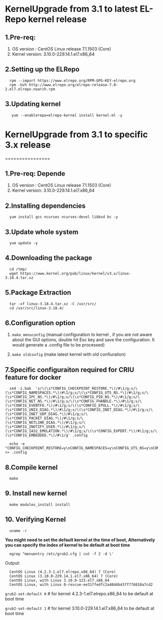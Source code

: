 # KernelUpgrade from 3.1 to latest EL-Repo kernel release 

## 1.Pre-req: 
  1.  OS version : CentOS Linux release 7.1.1503 (Core)
  2.  Kernel version: 3.10.0-229.14.1.el7.x86_64

## 2.Setting up the ELRepo
      rpm --import https://www.elrepo.org/RPM-GPG-KEY-elrepo.org
      rpm -Uvh http://www.elrepo.org/elrepo-release-7.0-2.el7.elrepo.noarch.rpm

## 3.Updating kernel
       yum --enablerepo=elrepo-kernel install kernel-ml -y

# KernelUpgrade from 3.1 to specific 3.x release 
================
## 1.Pre-req: Depende
  1.  OS version : CentOS Linux release 7.1.1503 (Core)
  2.  Kernel version: 3.10.0-229.14.1.el7.x86_64

## 2.Installing dependencies
      yum install gcc ncurses ncurses-devel libbsd bc -y

## 3.Update whole system
      yum update -y

## 4.Downloading the package
      cd /tmp/
      wget https://www.kernel.org/pub/linux/kernel/v3.x/linux-3.18.4.tar.xz
## 5.Package Extraction
      tar -xf linux-3.18.4.tar.xz -C /usr/src/
      cd /usr/src/linux-3.18.4/

## 6.Configuration option
  1. `make menuconfig` 
    (manual configuration to kernel , if you are not aware about the GUI options, double hit Esc key and save the configuration. It would generate a .config file to be processed)

  2. `make oldconfig` 
    (make latest kernel with old confiuration)

## 7.Specific configuraiton required for CRIU feature for docker

      sed -i.bak  's/\(\s*CONFIG_CHECKPOINT_RESTORE.*\)/#\1/g;s/\(\s*CONFIG_NAMESPACES.*\)/#\1/g;s/\(\s*CONFIG_UTS_NS.*\)/#\1/g;s/\(\s*CONFIG_IPC_NS.*\)/#\1/g;s/\(\s*CONFIG_PID_NS.*\)/#\1/g;s/\(\s*CONFIG_NET_NS.*\)/#\1/g;s/\(\s*CONFIG_FHANDLE.*\)/#\1/g;s/\(\s*CONFIG_EVENTFD.*\)/#\1/g;s/\(\s*CONFIG_EPOLL.*\)/#\1/g;s/\(\s*CONFIG_UNIX_DIAG.*\)/#\1/g;s/\(\s*CONFIG_INET_DIAG.*\)/#\1/g;s/\(\s*CONFIG_INET_UDP_DIAG.*\)/#\1/g;s/\(\s*CONFIG_PACKET_DIAG.*\)/#\1/g;s/\(\s*CONFIG_NETLINK_DIAG.*\)/#\1/g;s/\(\s*CONFIG_INOTIFY_USER.*\)/#\1/g;s/\(\s*CONFIG_IA32_EMULATION.*\)/#\1/g;s/\(\s*CONFIG_EXPERT.*\)/#\1/g;s/\(\s*CONFIG_EMBEDDED.*\)/#\1/g' .config
      
      echo -e  "CONFIG_CHECKPOINT_RESTORE=y\nCONFIG_NAMESPACES=y\nCONFIG_UTS_NS=y\nCONFIG_IPC_NS=y\nCONFIG_PID_NS=y\nCONFIG_NET_NS=y\nCONFIG_FHANDLE=y\nCONFIG_EVENTFD=y\nCONFIG_EPOLL=y\nCONFIG_UNIX_DIAG=y\nCONFIG_INET_DIAG=y\nCONFIG_INET_UDP_DIAG=y\nCONFIG_PACKET_DIAG=y\nCONFIG_NETLINK_DIAG=y\nCONFIG_INOTIFY_USER=y\nCONFIG_IA32_EMULATION=y\nCONFIG_EXPERT=y\nCONFIG_EMBEDDED=y" >> .config
      
      
## 8.Compile kernel
      make

## 9. Install new kernel
      make modules_install install
      
## 10. Verifying Kernel
      uname -r
      
**You might need to set the default kernel at the time of boot, Alternatively you can specify the index of kernel to be default at boot time**

      egrep ^menuentry /etc/grub2.cfg | cut -f 2 -d \'

Output: 

      CentOS Linux (4.2.3-1.el7.elrepo.x86_64) 7 (Core)
      CentOS Linux (3.10.0-229.14.1.el7.x86_64) 7 (Core)
      CentOS Linux, with Linux 3.10.0-123.el7.x86_64
      CentOS Linux, with Linux 0-rescue-ee31ffedfc2a48d4b437f776818a7cd2

`grub2-set-default 0` # for kernel 4.2.3-1.el7.elrepo.x86_64 to be default at boot time

`grub2-set-default 1` # for kernel 3.10.0-229.14.1.el7.x86_64 to be default at boot time
